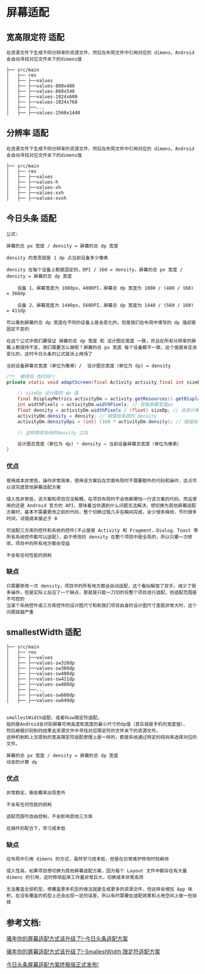 # 屏幕适配

## 宽高限定符 适配

    在资源文件下生成不同分辨率的资源文件，然后在布局文件中引用对应的 dimens，Android 会自动寻找对应文件夹下的dimens值

    ├── src/main
    │   ├── res
    │   ├── ├──values
    │   ├── ├──values-800x480
    │   ├── ├──values-860x540
    │   ├── ├──values-1024x600
    │   ├── ├──values-1024x768
    │   ├── ├──...
    │   ├── ├──values-2560x1440

## 分辨率 适配

    在资源文件下生成不同分辨率的资源文件，然后在布局文件中引用对应的 dimens，Android 会自动寻找对应文件夹下的dimens值

    ├── src/main
    │   ├── res
    │   ├── ├──values
    │   ├── ├──values-h
    │   ├── ├──values-xh
    │   ├── ├──values-xxh
    │   ├── ├──values-xxxh

## 今日头条 适配

    公式: 

    屏幕的总 px 宽度 / density = 屏幕的总 dp 宽度

    density 的意思就是 1 dp 占当前设备多少像素

    density 在每个设备上都是固定的，DPI / 160 = density，屏幕的总 px 宽度 / density = 屏幕的总 dp 宽度

        设备 1，屏幕宽度为 1080px，480DPI，屏幕总 dp 宽度为 1080 / (480 / 160) = 360dp

        设备 2，屏幕宽度为 1440px，560DPI，屏幕总 dp 宽度为 1440 / (560 / 160) = 411dp

    可以看到屏幕的总 dp 宽度在不同的设备上是会变化的，但是我们在布局中填写的 dp 值却是固定不变的

    在这个公式中我们要保证 屏幕的总 dp 宽度 和 设计图总宽度 一致，并且在所有分辨率的屏幕上都保持不变，我们需要怎么做呢？屏幕的总 px 宽度 每个设备都不一致，这个值是肯定会变化的，这时今日头条的公式就派上用场了

    当前设备屏幕总宽度（单位为像素）/  设计图总宽度（单位为 dp) = density

``` java
/**  精简后 伪代码*/
private static void adaptScreen(final Activity activity,final int sizeDp) {

    // sizeDp 设计图的 dp 值
    final DisplayMetrics activityDm = activity.getResources().getDisplayMetrics();
    int widthPixels = activityDm.widthPixels; // 获取屏幕宽度px
    float density = activityDm.widthPixels / (float) sizeDp; // 动态计算 density
    activityDm.density = density; // 赋值给系统的 density
    activityDm.densityDpi = (int) (160 * activityDm.density); // 赋值给系统的 densityDpi

    // 这样修改系统的density 之后 

    设计图总宽度（单位为 dp) * density = 当前设备屏幕总宽度（单位为像素）
}
```

### 优点

    使用成本非常低，操作非常简单，使用该方案后在页面布局时不需要额外的代码和操作，这点可以说完虐其他屏幕适配方案

    侵入性非常低，该方案和项目完全解耦，在项目布局时不会依赖哪怕一行该方案的代码，而且使用的还是 Android 官方的 API，意味着当你遇到什么问题无法解决，想切换为其他屏幕适配方案时，基本不需要更改之前的代码，整个切换过程几乎在瞬间完成，会少很多麻烦，节约很多时间，试错成本接近于 0

    可适配三方库的控件和系统的控件(不止是是 Activity 和 Fragment，Dialog、Toast 等所有系统控件都可以适配)，由于修改的 density 在整个项目中是全局的，所以只要一次修改，项目中的所有地方都会受益

    不会有任何性能的损耗

### 缺点

    只需要修改一次 density，项目中的所有地方都会自动适配，这个看似解放了双手，减少了很多操作，但是实际上反应了一个缺点，那就是只能一刀切的将整个项目进行适配，但适配范围是不可控的
    当某个系统控件或三方库控件的设计图尺寸和和我们项目自身的设计图尺寸差距非常大时，这个问题就越严重


## smallestWidth 适配

    ├── src/main
    │   ├── res
    │   ├── ├──values
    │   ├── ├──values-sw320dp
    │   ├── ├──values-sw360dp
    │   ├── ├──values-sw400dp
    │   ├── ├──values-sw411dp
    │   ├── ├──values-sw480dp
    │   ├── ├──...
    │   ├── ├──values-sw600dp
    │   ├── ├──values-sw640dp


    smallestWidth适配，或者叫sw限定符适配。
    指的是Android会识别屏幕可用高度和宽度的最小尺寸的dp值（其实就是手机的宽度值），
    然后根据识别到的结果去资源文件中寻找对应限定符的文件夹下的资源文件。
    这种机制和上文提到的宽高限定符适配原理上是一样的，都是系统通过特定的规则来选择对应的文件。

    屏幕的总 px 宽度 / density = 屏幕的总 dp 宽度
    动态的计算 dp

### 优点

    非常稳定，极低概率出现意外

    不会有任何性能的损耗

    适配范围可自由控制，不会影响其他三方库

    在插件的配合下，学习成本低

### 缺点

    在布局中引用 dimens 的方式，虽然学习成本低，但是在日常维护修改时较麻烦

    侵入性高，如果项目想切换为其他屏幕适配方案，因为每个 Layout 文件中都存在有大量 dimens 的引用，这时修改起来工作量非常巨大，切换成本非常高昂

    无法覆盖全部机型，想覆盖更多机型的做法就是生成更多的资源文件，但这样会增加 App 体积，在没有覆盖的机型上还会出现一定的误差，所以有时需要在适配效果和占用空间上做一些抉择


## 参考文档:

[骚年你的屏幕适配方式该升级了!-今日头条适配方案](https://juejin.im/post/5b7a29736fb9a019d53e7ee2)

[骚年你的屏幕适配方式该升级了!-SmallestWidth 限定符适配方案](https://juejin.im/post/5ba197e46fb9a05d0b142c62)

[今日头条屏幕适配方案终极版正式发布!](https://juejin.im/post/5bce688e6fb9a05cf715d1c2)


